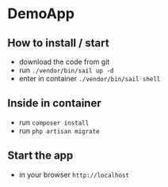 # DemoApp

## How to install / start
- download the code from git
- run `./vendor/bin/sail up -d`
- enter in container `./vendor/bin/sail shell`

## Inside in container

- run `composer install`
- run `php artisan migrate`

## Start the app

- in your browser `http://localhost`
